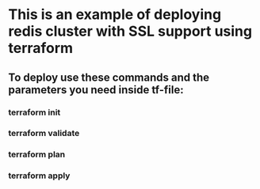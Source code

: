 # This is an example of deploying redis cluster with SSL support using terraform
## To deploy use these commands and the parameters you need inside tf-file: 
### terraform init
### terraform validate
### terraform plan
### terraform apply
